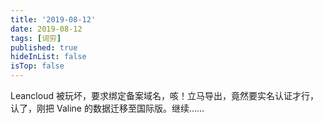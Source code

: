 ```yaml
---
title: '2019-08-12'
date: 2019-08-12
tags: [词穷]
published: true
hideInList: false
isTop: false
---
```


Leancloud 被玩坏，要求绑定备案域名，咳！立马导出，竟然要实名认证才行，认了，刚把 Valine 的数据迁移至国际版。继续……